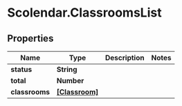# Scolendar.ClassroomsList

## Properties
Name | Type | Description | Notes
------------ | ------------- | ------------- | -------------
**status** | **String** |  | 
**total** | **Number** |  | 
**classrooms** | [**[Classroom]**](Classroom.md) |  | 


